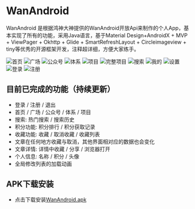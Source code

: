 # WanAndroid
WanAndroid 是根据鸿神大神提供的WanAndroid开放Api来制作的个人App，基本实现了所有的功能，采用Java语言，基于Material Design+AndroidX + MVP +  ViewPager + Okhttp + Glide + SmartRefreshLayout + Circleimageview + tiny等优秀的开源框架开发，注释超详细，方便大家练手。

![首页](/describeImage/img01.png) ![广场](/describeImage/img02.png) ![公众号](/describeImage/img03.png) ![体系](/describeImage/img04.png)
![项目](/describeImage/img05.png) ![完整项目](/describeImage/img06.png) ![搜索](/describeImage/img07.png) ![我的](/describeImage/img08.png)
![设置](/describeImage/img09.png) ![登录](/describeImage/img10.png) ![注册](/describeImage/img11.png)

## 目前已完成的功能（持续更新）
* 登录 / 注册 / 退出
* 首页 / 广场 / 公众号 / 体系 / 项目
* 搜索: 热门搜索 / 搜索历史
* 积分功能: 积分排行 / 积分获取记录
* 收藏功能: 收藏 / 取消收藏 / 收藏列表
* 文章在任何地方收藏与取消，其他界面相对应的数据也会变化
* 文章详情: 详情中收藏 / 分享 / 浏览器打开
* 个人信息: 名称 / 积分 / 头像
* 全局修改列表的加载动画

## APK下载安装
* 点击下载安装[WanAndroid.apk](http://106.52.3.235/WanAndroid/index.html)
